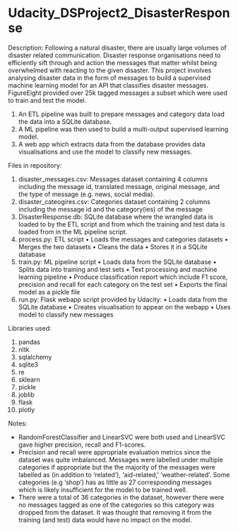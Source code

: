 # Udacity_DSProject2_DisasterResponse

Description:
Following a natural disaster, there are usually large volumes of disaster related communication. Disaster response organisations need to efficiently sift through and action the messages that matter whilst being overwhelmed with reacting to the given disaster. This project involves analysing disaster data in the form of messages to build a supervised machine learning model for an API that classifies disaster messages. FigureEight provided over 25k tagged messages a subset which were used to train and test the model. 
1.	An ETL pipeline was built to prepare messages and category data load the data into a SQLite database.
2.	A ML pipeline was then used to build a multi-output supervised learning model. 
3.	A web app which extracts data from the database provides data visualisations and use the model to classify new messages. 

Files in repository: 
1.	disaster_messages.csv: Messages dataset containing 4 columns including the message id, translated message, original message, and the type of message (e.g. news, social media). 
2.	disaster_cateogires.csv: Categories dataset containing 2 columns including the message id and the category(ies) of the message
3.	DisasterResponse.db: SQLite database where the wrangled data is loaded to by the ETL script and from which the training and test data is loaded from in the ML pipeline script.
4.	process.py: ETL script
•	Loads the messages and categories datasets
•	Merges the two datasets
•	Cleans the data 
•	Stores it in a SQLite database
5.	train.py: ML pipeline script
•	Loads data from the SQLite database
•	Splits data into training and test sets
•	Text processing and machine learning pipeline
•	Produce classification report which include F1 score, precision and recall for each category on the test set 
•	Exports the final model as a pickle file
6.	run.py: Flask webapp script provided by Udacity:
•	Loads data from the SQLite database
•	Creates visualisation to appear on the webapp
•	Uses model to classify new messages

Libraries used: 
1.	pandas
2.	nltk
3.	sqlalchemy
4.	sqlite3
5.	re
6.	sklearn
7.	pickle
8.	joblib
9.	flask
10.	plotly

Notes: 
-	RandomForestClassifier and LinearSVC were both used and LinearSVC gave higher precision, recall and F1-scores.
-	Precision and recall were appropriate evaluation metrics since the dataset was quite imbalanced. Messages were labelled under multiple categories if appropriate but the the majority of the messages were labelled as (in addition to ‘related’), ‘aid-related,’ ‘weather-related’. Some categories (e.g ‘shop’) has as little as 27 corresponding messages which is likely insufficient for the model to be trained well. 
-	There were a total of 36 categories in the dataset, however there were no messages tagged as one of the categories so this category was dropped from the dataset. It was thought that removing it from the training (and test) data would have no impact on the model.  
